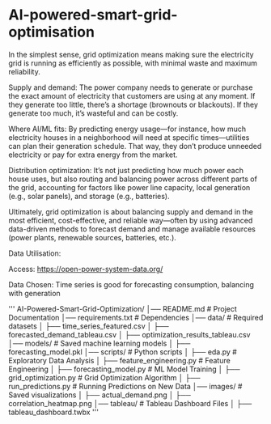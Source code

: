 # AI-powered-smart-grid-optimisation

In the simplest sense, grid optimization means making sure the electricity grid is running as efficiently as possible, with minimal waste and maximum reliability.

Supply and demand: The power company needs to generate or purchase the exact amount of electricity that customers are using at any moment. If they generate too little, there’s a shortage (brownouts or blackouts). If they generate too much, it’s wasteful and can be costly.

Where AI/ML fits: By predicting energy usage—for instance, how much electricity houses in a neighborhood will need at specific times—utilities can plan their generation schedule. That way, they don’t produce unneeded electricity or pay for extra energy from the market.

Distribution optimization: It’s not just predicting how much power each house uses, but also routing and balancing power across different parts of the grid, accounting for factors like power line capacity, local generation (e.g., solar panels), and storage (e.g., batteries).

Ultimately, grid optimization is about balancing supply and demand in the most efficient, cost-effective, and reliable way—often by using advanced data-driven methods to forecast demand and manage available resources (power plants, renewable sources, batteries, etc.).

Data Utilisation: 

Access: https://open-power-system-data.org/

Data Chosen: Time series is good for forecasting consumption, balancing with generation

'''
AI-Powered-Smart-Grid-Optimization/ │── README.md # Project Documentation
│── requirements.txt # Dependencies
│── data/ # Required datasets
│ ├── time_series_featured.csv
│ ├── forecasted_demand_tableau.csv
│ ├── optimization_results_tableau.csv
│── models/ # Saved machine learning models
│ ├── forecasting_model.pkl
│── scripts/ # Python scripts
│ ├── eda.py # Exploratory Data Analysis
│ ├── feature_engineering.py # Feature Engineering
│ ├── forecasting_model.py # ML Model Training
│ ├── grid_optimization.py # Grid Optimization Algorithm
│ ├── run_predictions.py # Running Predictions on New Data
│── images/ # Saved visualizations
│ ├── actual_demand.png
│ ├── correlation_heatmap.png
│── tableau/ # Tableau Dashboard Files
│ ├── tableau_dashboard.twbx 
'''

